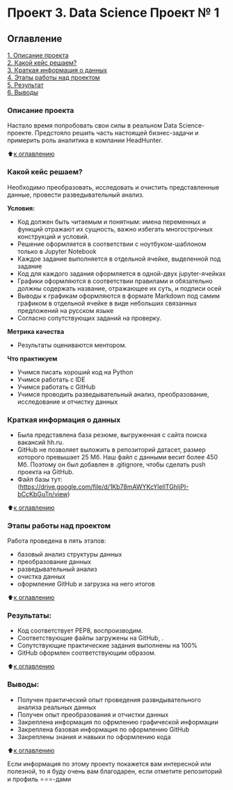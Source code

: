 # Проект 3. Data Science Проект № 1

## Оглавление  
[1. Описание проекта](https://github.com/mihaniksm/sf_data_sciense/tree/main/project_3/README.md#Описание-проекта)  
[2. Какой кейс решаем?](https://github.com/mihaniksm/sf_data_sciense/tree/main/project_3/README.md#Какой-кейс-решаем)  
[3. Краткая информация о данных](https://github.com/mihaniksm/sf_data_sciense/tree/main/project_3/README.md#Краткая-информация-о-данных)  
[4. Этапы работы над проектом](https://github.com/mihaniksm/sf_data_sciense/tree/main/project_3/README.md#Этапы-работы-над-проектом)  
[5. Результат](https://github.com/mihaniksm/sf_data_sciense/tree/main/project_3/README.md#Результат)    
[6. Выводы](https://github.com/mihaniksm/sf_data_sciense/tree/main/project_3/README.md#Выводы) 

### Описание проекта    
Настало время попробовать свои силы в реальном Data Science-проекте. Предстояло решить часть настоящей бизнес-задачи и примерить роль аналитика в компании HeadHunter.

:arrow_up:[к оглавлению](https://github.com/mihaniksm/sf_data_sciense/tree/main/project_3/README.md#Оглавление)


### Какой кейс решаем?    
Необходимо преобразовать, исследовать и очистить представленные данные, провести разведывательный анализ.

**Условия:**  
- Код должен быть читаемым и понятным: имена переменных и функций отражают их сущность, важно избегать многострочных конструкций и условий.
- Решение оформляется в соответствии с ноутбуком-шаблоном только в Jupyter Notebook
- Каждое задание выполняется в отдельной ячейке, выделенной под задание
- Код для каждого задания оформляется в одной-двух jupyter-ячейках
- Графики оформляются в соответствии правилами и обязательно должны содержать название, отражающее их суть, и подписи осей
- Выводы к графикам оформляются в формате Markdown под самим графиком в отдельной ячейке в виде небольших связанных предложений на русском языке
- Согласно сопутствующих заданий на проверку.

**Метрика качества**     
- Результаты оцениваются ментором.

**Что практикуем**     
- Учимся писать хороший код на Python
- Учимся работать с IDE
- Учимся работать с GitHub
- Учимся проводить разведывательный анализ, преобразование, исследование и отчистку данных

### Краткая информация о данных
- Была представлена база резюме, выгруженная с сайта поиска вакансий hh.ru.
- GitHub не позволяет выложить в репозиторий датасет, размер которого превышает 25 Мб. Наш файл с данными весит более 450 Мб. Поэтому он был добавлен в .gitignore, чтобы сделать push проекта на GitHub. 
- Файл базы тут: (https://drive.google.com/file/d/1Kb78mAWYKcYlellTGhIjPI-bCcKbGuTn/view)
  
:arrow_up:[к оглавлению](https://github.com/mihaniksm/sf_data_sciense/tree/main/project_3/README.md#Оглавление)

### Этапы работы над проектом  
Работа проведена в пять этапов:
- базовый анализ структуры данных
- преобразование данных
- разведывательный анализ
- очистка данных
- оформление GitHub и загрузка на него итогов

:arrow_up:[к оглавлению](https://github.com/mihaniksm/sf_data_sciense/tree/main/project_3/README.md#Оглавление)

### Результаты:  
- Код соответствует PEP8, воспроизводим.
- Соответствующие файлы загружены на GitHub, .
- Сопутствующие практические задания выполнены на 100%
- GitHub оформлен соответствующим образом.

:arrow_up:[к оглавлению](https://github.com/mihaniksm/sf_data_sciense/tree/main/project_3/README.md#Оглавление)

### Выводы:  
- Получен практический опыт проведения развндывательного анализа реальных данных
- Получен опыт преобразования и отчистки данных
- Закреплена информация по офрмлению графической информации
- Закреплена базовая информация по оформлению GitHub
- Закреплены знания и навыки по оформлению кода

:arrow_up:[к оглавлению](https://github.com/mihaniksm/sf_data_sciense/tree/main/project_3/README.md#Оглавление)


Если информация по этому проекту покажется вам интересной или полезной, то я буду очень вам благодарен, если отметите репозиторий и профиль ⭐️⭐️⭐️-дами